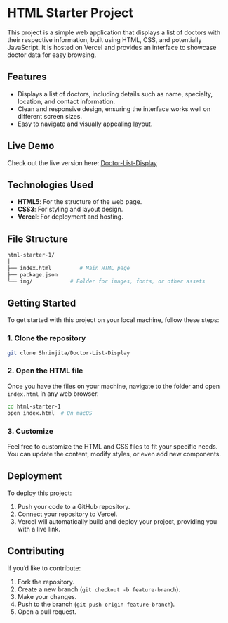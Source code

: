 # HTML Starter Project
This project is a simple web application that displays a list of doctors with their respective information, built using HTML, CSS, and potentially JavaScript. It is hosted on Vercel and provides an interface to showcase doctor data for easy browsing.

## Features

- Displays a list of doctors, including details such as name, specialty, location, and contact information.
- Clean and responsive design, ensuring the interface works well on different screen sizes.
- Easy to navigate and visually appealing layout.

## Live Demo

Check out the live version here: [Doctor-List-Display](https://html-starter-1.vercel.app/)

## Technologies Used

- **HTML5**: For the structure of the web page.
- **CSS3**: For styling and layout design.
- **Vercel**: For deployment and hosting.

## File Structure

```bash
html-starter-1/
│
├── index.html         # Main HTML page
├── package.json
└── img/            # Folder for images, fonts, or other assets
```

## Getting Started

To get started with this project on your local machine, follow these steps:

### 1. Clone the repository

```bash
git clone Shrinjita/Doctor-List-Display
```

### 2. Open the HTML file

Once you have the files on your machine, navigate to the folder and open `index.html` in any web browser.

```bash
cd html-starter-1
open index.html  # On macOS
```

### 3. Customize

Feel free to customize the HTML and CSS files to fit your specific needs. You can update the content, modify styles, or even add new components.

## Deployment

To deploy this project:

1. Push your code to a GitHub repository.
2. Connect your repository to Vercel.
3. Vercel will automatically build and deploy your project, providing you with a live link.

## Contributing

If you’d like to contribute:

1. Fork the repository.
2. Create a new branch (`git checkout -b feature-branch`).
3. Make your changes.
4. Push to the branch (`git push origin feature-branch`).
5. Open a pull request.
